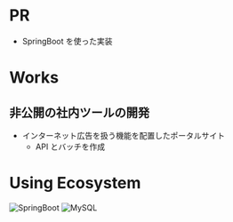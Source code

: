# PR

- SpringBoot を使った実装

# Works

## 非公開の社内ツールの開発

- インターネット広告を扱う機能を配置したポータルサイト
  - API とバッチを作成

# Using Ecosystem

![SpringBoot](/spring-boot.png 'SpringBoot')
![MySQL](/mysql.png 'MySQL')
